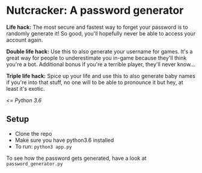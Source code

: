 # Nutcracker: A password generator

**Life hack:** The most secure and fastest way to forget your password is to randomly generate
it! So good, you'll hopefully never be able to access your account again. 
 
**Double life hack:** Use this to also generate your username for games. It's a great way
for people to underestimate you in-game because they'll think you're a bot. Additional
bonus if you're a terrible player, they'll never know...
 
**Triple life hack:** Spice up your life and use this to also generate baby names if you're
into that stuff, no one will to be able to pronounce it but hey, at least it's exotic.

 *<= Python 3.6*
 
 ## Setup
 - Clone the repo
 - Make sure you have python3.6 installed
 - To run:
 `python3 app.py`
 
 To see how the password gets generated, have a look at `password_generator.py`
